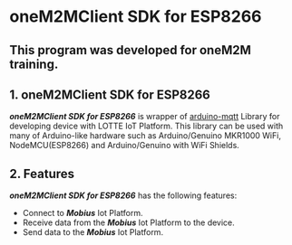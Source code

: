 # oneM2MClient SDK for ESP8266
## This program was developed for oneM2M training.

## 1. oneM2MClient SDK for ESP8266
***oneM2MClient SDK  for ESP8266*** is wrapper of [arduino-mqtt](https://github.com/256dpi/arduino-mqtt) Library for developing device with LOTTE IoT Platform.
This library can be used with many of Arduino-like hardware such as Arduino/Genuino MKR1000 WiFi, NodeMCU(ESP8266) and Arduino/Genuino with WiFi Shields.

## 2. Features
***oneM2MClient SDK for ESP8266*** has the following features:
* Connect to ***Mobius*** Iot Platform.
* Receive data from the ***Mobius*** Iot Platform to the device.
* Send data to the ***Mobius*** Iot Platform.
